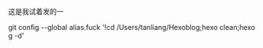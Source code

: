 



这是我试着发的一



git config --global alias.fuck '!cd /Users/tanliang/Hexoblog;hexo clean;hexo g -d'

